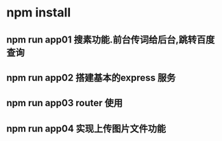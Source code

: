 # npm install

## npm run app01 搜素功能.前台传词给后台,跳转百度查询
## npm run app02 搭建基本的express 服务 
## npm run app03 router 使用
## npm run app04 实现上传图片文件功能